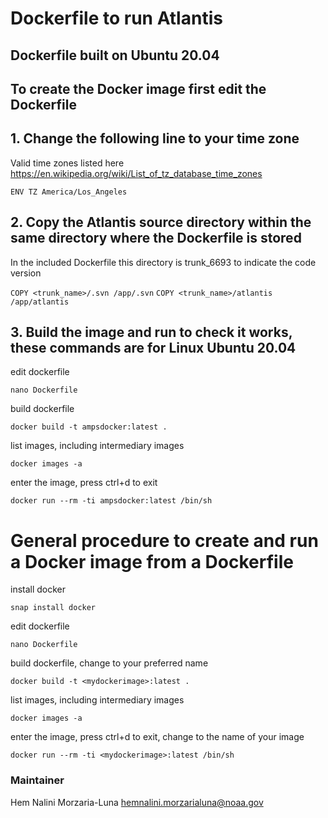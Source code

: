 # Dockerfile to run Atlantis

## Dockerfile built on Ubuntu 20.04

## To create the Docker image first edit the Dockerfile

## 1. Change the following line to your time zone

Valid time zones listed here https://en.wikipedia.org/wiki/List_of_tz_database_time_zones

`ENV TZ America/Los_Angeles`

## 2. Copy the Atlantis source directory within the same directory where the Dockerfile is stored <trunk>

In the included Dockerfile this directory is trunk_6693 to indicate the code version 

`COPY <trunk_name>/.svn /app/.svn`
`COPY <trunk_name>/atlantis /app/atlantis`

## 3. Build the image and run to check it works, these commands are for Linux Ubuntu 20.04

edit dockerfile

`nano Dockerfile`

build dockerfile

`docker build -t ampsdocker:latest .`

list images, including intermediary images

`docker images -a`

enter the image, press ctrl+d to exit

`docker run --rm -ti ampsdocker:latest /bin/sh`



# General procedure to create and run a Docker image from a Dockerfile

install docker

`snap install docker`

edit dockerfile

`nano Dockerfile`

build dockerfile, change <mydockerimage> to your preferred name

`docker build -t <mydockerimage>:latest .`

list images, including intermediary images

`docker images -a`

enter the image, press ctrl+d to exit, change <mydockerimage> to the name of your image

`docker run --rm -ti <mydockerimage>:latest /bin/sh`


### Maintainer
Hem Nalini Morzaria-Luna hemnalini.morzarialuna@noaa.gov
